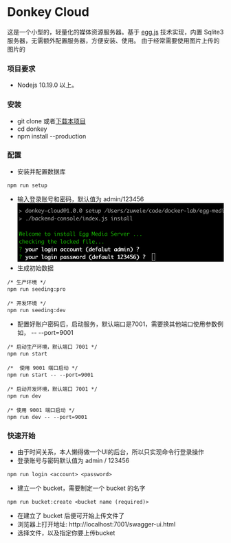 # Donkey Cloud
这是一个小型的，轻量化的媒体资源服务器。基于 [egg.js](https://eggjs.org/) 技术实现，内置 Sqlite3 服务器，无需额外配置服务器，方便安装、使用。
由于经常需要使用图片上传的图片的

### 项目要求 
- Nodejs 10.19.0 以上。

### 安装
- git clone 或者[下载本项目](https://github.com/zuweie/donkey/archive/master.zip)
- cd donkey
- npm install --production

### 配置
- 安装并配置数据库
```
npm run setup
```
- 输入登录账号和密码，默认值为 admin/123456
![setup account](https://github.com/zuweie/photobed/blob/master/Snip20200227_1.png?raw=true "setup account")
- 生成初始数据
```
/* 生产环境 */
npm run seeding:pro

/* 开发环境 */
npm run seeding:dev
```
- 配置好账户密码后，启动服务，默认端口是7001，需要换其他端口使用参数例如， -- --port=9001
```
/* 启动生产环境，默认端口 7001 */
npm run start 

/*  使用 9001 端口启动 */
npm run start -- --port=9001

/* 启动开发环境，默认端口 7001 */
npm run dev 

/* 使用 9001 端口启动 */
npm run dev -- --port=9001
```

### 快速开始
- 由于时间关系，本人懒得做一个UI的后台，所以只实现命令行登录操作
- 登录账号与密码默认值为 admin / 123456
```
npm run login <account> <password>
```
- 建立一个 bucket，需要制定一个 bucket 的名字
```
npm run bucket:create <bucket name (required)>
```
- 在建立了 bucket 后便可开始上传文件了
- 浏览器上打开地址: http://localhost:7001/swagger-ui.html
- 选择文件，以及指定你要上传bucket

